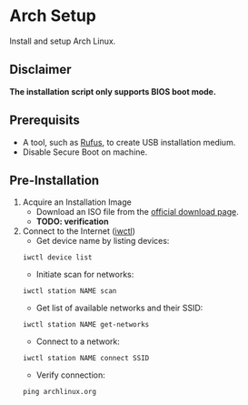 # Arch Setup
Install and setup Arch Linux.

## Disclaimer
**The installation script only supports BIOS boot mode.**

## Prerequisits
- A tool, such as [Rufus](rufus.ie/en/), to create USB installation medium.
- Disable Secure Boot on machine.

## Pre-Installation
1. Acquire an Installation Image
    - Download an ISO file from the [official download page](archlinux.org/download/).
    - **TODO: verification**
2. Connect to the Internet ([iwctl](wiki.archlinux.org/title/lwd#iwctl))
    - Get device name by listing devices:
    ```
    iwctl device list
    ```
    - Initiate scan for networks:
    ```
    iwctl station NAME scan
    ```
    - Get list of available networks and their SSID:
    ```
    iwctl station NAME get-networks
    ```
    - Connect to a network:
    ```
    iwctl station NAME connect SSID
    ```
    - Verify connection:
    ```
    ping archlinux.org
    ```

